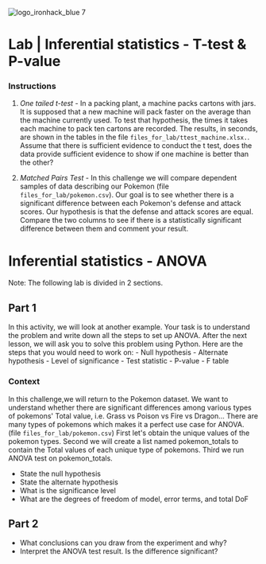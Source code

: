 ![logo_ironhack_blue 7](https://user-images.githubusercontent.com/23629340/40541063-a07a0a8a-601a-11e8-91b5-2f13e4e6b441.png)

# Lab | Inferential statistics - T-test & P-value

### Instructions

1. *One tailed t-test* - In a packing plant, a machine packs cartons with jars. It is supposed that a new machine will pack faster on the average than the machine currently used. To test that hypothesis, the times it takes each machine to pack ten cartons are recorded. The results, in seconds, are shown in the tables in the file `files_for_lab/ttest_machine.xlsx.`.
   Assume that there is sufficient evidence to conduct the t test, does the data provide sufficient evidence to show if one machine is better than the other?

2. *Matched Pairs Test* - In this challenge we will compare dependent samples of data describing our Pokemon (file `files_for_lab/pokemon.csv`). Our goal is to see whether there is a significant difference between each Pokemon's defense and attack scores. Our hypothesis is that the defense and attack scores are equal. Compare the two columns to see if there is a statistically significant difference between them and comment your result.


# Inferential statistics - ANOVA

Note: The following lab is divided in 2 sections.

## Part 1

In this activity, we will look at another example. Your task is to understand the problem and write down all the steps to set up ANOVA. After the next lesson, we will ask you to solve this problem using Python. Here are the steps that you would need to work on:
    - Null hypothesis
    - Alternate hypothesis
    - Level of significance
    - Test statistic
    - P-value
    - F table
    


### Context

In this challenge,we will return to the Pokemon dataset.   We want to understand whether there are significant differences among various types of pokemons' Total value, i.e. Grass vs Poison vs Fire vs Dragon... There are many types of pokemons which makes it a perfect use case for ANOVA. (file `files_for_lab/pokemon.csv`)
First let's obtain the unique values of the pokemon types.
Second we will create a list named pokemon_totals to contain the Total values of each unique type of pokemons.
Third we run ANOVA test on pokemon_totals.


- State the null hypothesis
- State the alternate hypothesis
- What is the significance level
- What are the degrees of freedom of model, error terms, and total DoF



## Part 2


- What conclusions can you draw from the experiment and why?
- Interpret the ANOVA test result. Is the difference significant?
